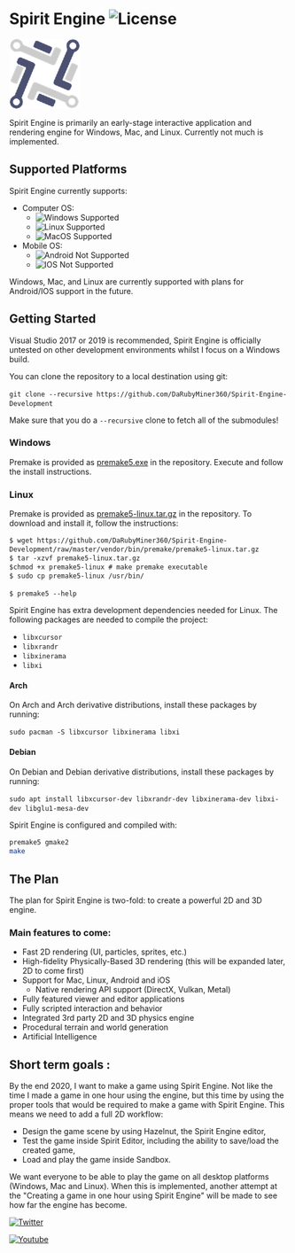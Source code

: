 # Spirit Engine ![License](https://img.shields.io/github/license/DaRubyMiner360/Spirit-Engine-Development.svg)

<!-- **THIS PAGE IS THE DEVELOPMENT VERSION!!
TO GET THE NORMAL RELEASES, USE THIS LINK:
[Spirit Engine](https://github.com/DaRubyMiner360/Spirit-Engine).
JUST REMEMBER THAT THE THIS MIGHT HAVE MANY MORE BUGS THAN THE NORMAL RELEASES!!
DON'T SAY I DIDN'T WARN YOU!** -->

![Spirit Engine](/Resources/Branding/Spirit_Logo_Text_Light_Square.png?raw=true "Spirit Engine")

Spirit Engine is primarily an early-stage interactive application and rendering engine for Windows, Mac, and Linux. Currently not much is implemented.

## Supported Platforms

Spirit Engine currently supports:

- Computer OS:
  - ![Windows Supported](https://img.shields.io/badge/Windows-win--64-green.svg)
  - ![Linux Supported](https://img.shields.io/badge/Linux-Arch%20%7C%20Debian-green.svg)
  - ![MacOS Supported](https://img.shields.io/badge/MacOS-Supported-green.svg)
- Mobile OS:
  - ![Android Not Supported](https://img.shields.io/badge/Android-Not%20Supported-red.svg)
  - ![IOS Not Supported](https://img.shields.io/badge/IOS-Not%20Supported-red.svg)

Windows, Mac, and Linux are currently supported with plans for Android/IOS support in the future.

## Getting Started

Visual Studio 2017 or 2019 is recommended, Spirit Engine is officially untested on other development environments whilst I focus on a Windows build.

You can clone the repository to a local destination using git:

`git clone --recursive https://github.com/DaRubyMiner360/Spirit-Engine-Development`

Make sure that you do a `--recursive` clone to fetch all of the submodules!

### Windows

Premake is provided as [premake5.exe](https://github.com/DaRubyMiner360/Spirit-Engine-Development/blob/master/vendor/bin/premake/premake5.exe) in the repository. Execute and follow the install instructions.

### Linux

Premake is provided as [premake5-linux.tar.gz](https://github.com/DaRubyMiner360/Spirit-Engine-Development/blob/master/vendor/bin/premake/premake5-linux.tar.gz) in the repository. To download and install it, follow the instructions:

```
$ wget https://github.com/DaRubyMiner360/Spirit-Engine-Development/raw/master/vendor/bin/premake/premake5-linux.tar.gz
$ tar -xzvf premake5-linux.tar.gz
$chmod +x premake5-linux # make premake executable
$ sudo cp premake5-linux /usr/bin/

$ premake5 --help
```

Spirit Engine has extra development dependencies needed for Linux. The following packages are needed to compile the project:

- `libxcursor`
- `libxrandr`
- `libxinerama`
- `libxi`

#### Arch

On Arch and Arch derivative distributions, install these packages by running:

`sudo pacman -S libxcursor libxinerama libxi`

#### Debian

On Debian and Debian derivative distributions, install these packages by running:

`sudo apt install libxcursor-dev libxrandr-dev libxinerama-dev libxi-dev libglu1-mesa-dev`

Spirit Engine is configured and compiled with:

```bash
premake5 gmake2
make
```

## The Plan

The plan for Spirit Engine is two-fold: to create a powerful 2D and 3D engine.

### Main features to come:

- Fast 2D rendering (UI, particles, sprites, etc.)
- High-fidelity Physically-Based 3D rendering (this will be expanded later, 2D to come first)
- Support for Mac, Linux, Android and iOS
  - Native rendering API support (DirectX, Vulkan, Metal)
- Fully featured viewer and editor applications
- Fully scripted interaction and behavior
- Integrated 3rd party 2D and 3D physics engine
- Procedural terrain and world generation
- Artificial Intelligence
<!-- - An official IDE that can be used in the engine -->

## Short term goals :

<!-- _Note: this is subject to change at any time! Follow the roadmap over at [hazelengine.com/roadmap](http://hazelengine.com/roadmap)._ -->

By the end 2020, I want to make a game using Spirit Engine. Not like the time I made a game in one hour using the engine, but this time by using the proper tools that would be required to make a game with Spirit Engine. This means we need to add a full 2D workflow:

- Design the game scene by using Hazelnut, the Spirit Engine editor,
- Test the game inside Spirit Editor, including the ability to save/load the created game,
- Load and play the game inside Sandbox.

We want everyone to be able to play the game on all desktop platforms (Windows, Mac and Linux). When this is implemented, another attempt at the "Creating a game in one hour using Spirit Engine" will be made to see how far the engine has become.

[![Twitter](https://img.shields.io/badge/%40darubyminer360--blue.svg?style=social&logo=Twitter)](https://twitter.com/darubyminer360)

<!-- [![Instagram](https://img.shields.io/badge/thecherno--red.svg?style=social&logo=Instagram)](https://www.instagram.com/thecherno) -->

[![Youtube](https://img.shields.io/badge/TheChernoProject--red.svg?style=social&logo=youtube)](http://youtube.com/channel/UCJdZupuPgueQTLY2cg4L7yw/)

<!-- [![Discord](https://img.shields.io/badge/DaRubyMiner360%20Server--blue.svg?style=social&logo=Discord)](https://discord.gg/K2eSyQA) -->

<!-- [![Patreon](https://img.shields.io/badge/%40thecherno--green.svg?style=social&logo=Patreon)](https://patreon.com/thecherno) -->
